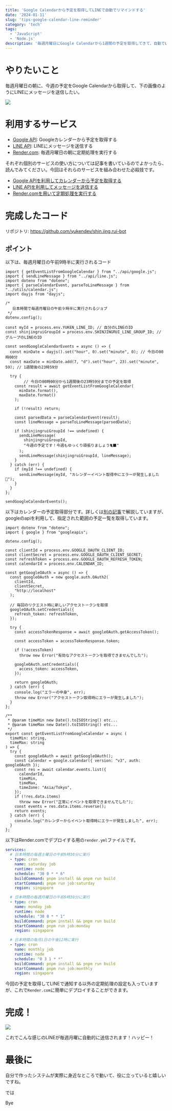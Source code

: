```yaml
---
title: 'Google Calendarから予定を取得してLINEで自動でリマインドする'
date: '2024-01-11'
slug: 'tips-google-calendar-line-reminder'
category: 'tech'
tags:
  - 'JavaScript'
  - 'Node.js'
description: '毎週月曜日にGoogle Calendarから1週間の予定を取得してきて、自動でLINEのメッセージを送信するシステムを作成しました。リマインダーにぜひ活用してみてください。'
---
```



# やりたいこと

毎週月曜日の朝に、今週の予定をGoogle Calendarから取得して、下の画像のようにLINEにメッセージを送信したい。

<img src="@image/line.png">

# 利用するサービス

- [Google API](https://developers.google.com/calendar/api/guides/overview?hl=ja): Googleカレンダーから予定を取得する
- [LINE API](https://developers.line.biz/ja/services/messaging-api/): LINEにメッセージを送信する
- [Render.com](https://render.com/): 毎週月曜日の朝に定期処理を実行する

それぞれ個別のサービスの使い方については記事を書いているのでよかったら、読んでみてください。今回はそれらのサービスを組み合わせた必殺技です。

- [Google APIを利用してカレンダーから予定を取得する]([https://www.yukendev.com/blogs/](https://www.yukendev.com/blogs/tips-line-api)https://www.yukendev.com/blogs/tips-googleapi-calendar)
- [LINE APIを利用してメッセージを送信する](https://www.yukendev.com/blogs/tips-line-api)
- [Render.comを用いて定期処理を実行する]([https://www.yukendev.com/blogs/](https://www.yukendev.com/blogs/tips-line-api)tips-render-com-cron-job)

# 完成したコード

リポジトリ: https://github.com/yukendev/shin.jing.rui-bot

## ポイント

以下は、毎週月曜日の午前9時半に実行されるコード

```tsx:hogehoge
import { getEventListFromGoogleCalendar } from "../api/google.js";
import { sendLineMessage } from "../api/line.js";
import dotenv from "dotenv";
import { parseCalendarEvent, parseToLineMessage } from "../utils/calendar.js";
import dayjs from "dayjs";

/*
   日本時間で毎週月曜日の午前９時半に実行されるジョブ
 */
dotenv.config();

const myId = process.env.YUKEN_LINE_ID; // 自分のLINEのID
const shinjingruiGroupId = process.env.SHINJINGRUI_LINE_GROUP_ID; // グループのLINEのID

const sendGoogleCalendarEvents = async () => {
  const minDate = dayjs().set("hour", 0).set("minute", 0); // 今日の00時00分
  const maxDate = minDate.add(7, "d").set("hour", 23).set("minute", 59); // 1週間後の23時59分

  try {
		// 今日の00時00分から1週間後の23時59分までの予定を取得
    const result = await getEventListFromGoogleCalendar(
      minDate.format(),
      maxDate.format()
    );

    if (!result) return;

    const parsedData = parseCalendarEvent(result);
    const lineMessage = parseToLineMessage(parsedData);

    if (shinjingruiGroupId !== undefined) {
      sendLineMessage(
        shinjingruiGroupId,
        "今週の予定です！今週もゆっくり頑張りましょう🐈‍⬛"
      );
      sendLineMessage(shinjingruiGroupId, lineMessage);
    }
  } catch (err) {
    if (myId !== undefined) {
      sendLineMessage(myId, "カレンダーイベント取得中にエラーが発生しました🚨");
    }
  }
};

sendGoogleCalendarEvents();
```

以下はカレンダーの予定取得部分です。詳しくは[別の記事]([https://www.yukendev.com/blogs/](https://www.yukendev.com/blogs/tips-line-api)https://www.yukendev.com/blogs/tips-googleapi-calendar)で解説していますが、googleのapiを利用して、指定された範囲の予定一覧を取得しています。

```tsx
import dotenv from "dotenv";
import { google } from "googleapis";

dotenv.config();

const clientId = process.env.GOOGLE_OAUTH_CLIENT_ID;
const clientSecret = process.env.GOOGLE_OAUTH_CLIENT_SECRET;
const refreshToken = process.env.GOOGLE_OAUTH_REFRESH_TOKEN;
const calendarId = process.env.CALENDAR_ID;

const getGoogleOAuth = async () => {
  const googleOAuth = new google.auth.OAuth2(
    clientId,
    clientSecret,
    "http://localhost"
  );

  // 毎回のリクエスト時に新しいアクセストークンを取得
  googleOAuth.setCredentials({
    refresh_token: refreshToken,
  });

  try {
    const accessTokenResponse = await googleOAuth.getAccessToken();

    const accessToken = accessTokenResponse.token;

    if (!accessToken)
      throw new Error("有効なアクセストークンを取得できませんでした");

    googleOAuth.setCredentials({
      access_token: accessToken,
    });

    return googleOAuth;
  } catch (err) {
    console.log("エラーの中身", err);
    throw new Error("アクセストークン取得時にエラーが発生しました");
  }
};

/**
 * @param timeMin new Date().toISOString() etc...
 * @param timeMax new Date().toISOString() etc...
 */
export const getEventListFromGoogleCalendar = async (
  timeMin: string,
  timeMax: string
) => {
  try {
    const googleOAuth = await getGoogleOAuth();
    const calendar = google.calendar({ version: "v3", auth: googleOAuth });
    const res = await calendar.events.list({
      calendarId,
      timeMin,
      timeMax,
      timeZone: "Asia/Tokyo",
    });
    if (!res.data.items)
      throw new Error("正常にイベントを取得できませんでした");
    const events = res.data.items.reverse();
    return events;
  } catch (err) {
    console.log("カレンダーからイベント取得時にエラーが発生しました", err);
  }
};
```

以下はRender.comでデプロイする用の`render.yml`ファイルです。

```yaml
services:
  # 日本時間の毎週土曜日の午前9時30分に実行
  - type: cron
    name: saturday job
    runtime: node
    schedule: "30 0 * * 6"
    buildCommand: pnpm install && pnpm run build
    startCommand: pnpm run job:saturday
    region: singapore

  # 日本時間の毎週月曜日の午前9時30分に実行
  - type: cron
    name: monday job
    runtime: node
    schedule: "30 0 * * 1"
    buildCommand: pnpm install && pnpm run build
    startCommand: pnpm run job:monday
    region: singapore

  # 日本時間の毎月1日の午後12時に実行
  - type: cron
    name: monthly job
    runtime: node
    schedule: "0 3 1 * *"
    buildCommand: pnpm install && pnpm run build
    startCommand: pnpm run job:monthly
    region: singapore
```

今回の予定を取得してLINEで通知する以外の定期処理の設定も入っていますが、これで`Render.com`に簡単にデプロイすることができます。

# 完成！

<img src="@image/line.png">

これでこんな感じのLINEが毎週月曜に自動的に送信されます！ハッピー！

# 最後に

自分で作ったシステムが実際に身近なところで動いて、役に立っていると嬉しいですね。

では

Bye